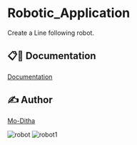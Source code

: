 # Robotic_Application
Create a Line following robot.


## 📋🎇 Documentation

[Documentation](https://github.com/Mo-Ditha/Login-Form/tree/main/LogingForm)

## ✍ Author

[Mo-Ditha](https://github.com/Mo-Ditha)





![robot](https://github.com/Mo-Ditha/Robotic_Application/assets/108186528/70efa336-13c4-4b4f-b2d0-113f331123c5)
![robot1](https://github.com/Mo-Ditha/Robotic_Application/assets/108186528/1e51842f-c671-48ee-9254-c5a9abf5c733)
